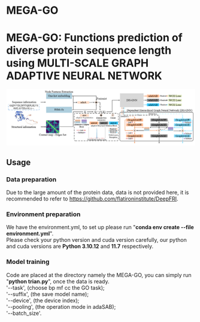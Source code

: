 # MEGA-GO
# MEGA-GO: Functions prediction of diverse protein sequence length using MULTI-SCALE GRAPH ADAPTIVE NEURAL NETWORK
![image](https://github.com/Cheliosoops/MEGA-GO/blob/main/model.png)
## Usage
### Data preparation
Due to the large amount of the protein data, data is not provided here, it is recommended to refer to https://github.com/flatironinstitute/DeepFRI.
### Environment preparation
We have the environment.yml, to set up please run "**conda env create --file environment.yml**". <br />
Please check your python version and cuda version carefully, our python and cuda versions are **Python 3.10.12** and **11.7** respectively.
### Model training
Code are placed at the directory namely the MEGA-GO, you can simply run "**python trian.py**", once the data is ready. <br />
'--task', (choose bp mf cc the GO task);<br />
'--suffix', (the save model name);<br />
'--device', (the device index);<br />
'--pooling', (the operation mode in adaSAB);<br />
'--batch_size'.<br />

